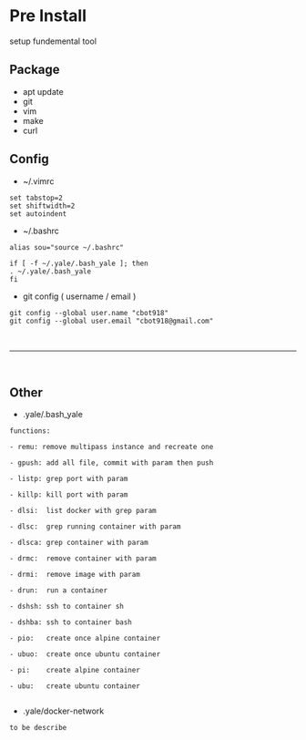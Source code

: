 # Pre Install

setup fundemental tool

## Package
- apt update
- git
- vim
- make
- curl

## Config
- ~/.vimrc
```
set tabstop=2
set shiftwidth=2
set autoindent
```
- ~/.bashrc
```
alias sou="source ~/.bashrc"

if [ -f ~/.yale/.bash_yale ]; then
. ~/.yale/.bash_yale
fi
```

- git config ( username / email )
```
git config --global user.name "cbot918"
git config --global user.email "cbot918@gmail.com"

```

<br>
<hr>
<br>

## Other
- .yale/.bash_yale
```
functions:

- remu: remove multipass instance and recreate one 

- gpush: add all file, commit with param then push

- listp: grep port with param

- killp: kill port with param

- dlsi:  list docker with grep param

- dlsc:  grep running container with param

- dlsca: grep container with param

- drmc:  remove container with param

- drmi:  remove image with param

- drun:  run a container 

- dshsh: ssh to container sh

- dshba: ssh to container bash

- pio:   create once alpine container

- ubuo:  create once ubuntu container

- pi:    create alpine container

- ubu:   create ubuntu container


```
- .yale/docker-network
```
to be describe
```